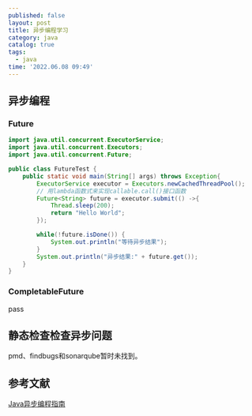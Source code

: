 ```yaml
---
published: false
layout: post
title: 异步编程学习
category: java
catalog: true
tags:
  - java
time: '2022.06.08 09:49'
---
```


## 异步编程

### Future

```java
import java.util.concurrent.ExecutorService;
import java.util.concurrent.Executors;
import java.util.concurrent.Future;

public class FutureTest {
    public static void main(String[] args) throws Exception{
        ExecutorService executor = Executors.newCachedThreadPool();
        // 用lambda函数式来实现callable.call()接口函数
        Future<String> future = executor.submit(() ->{
            Thread.sleep(200);
            return "Hello World";
        });

        while(!future.isDone()) {
            System.out.println("等待异步结果");
        }
        System.out.println("异步结果:" + future.get());
    }
}
```

### CompletableFuture
pass

## 静态检查检查异步问题
pmd、findbugs和sonarqube暂时未找到。

## 参考文献
[Java异步编程指南](https://segmentfault.com/a/1190000038204648)
